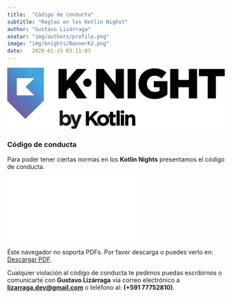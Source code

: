 ```yaml
---
title:  "Código de conducta"
subtitle: "Reglas en los Kotlin Nighst"
author: "Gustavo Lizárraga"
avatar: "img/authors/profile.png"
image: "img/knights/BannerK2.png"
date:   2020-01-15 03:11:03
---
```


<img src="img/knights/knightlogo.png" alt="K-Night" class="responsive-logo">

### Código de conducta

Para poder tener ciertas normas en los **Kotlin Nights** presentamos el código de conducta.

<object data="docs/CodeOfConduct.pdf" type="application/pdf" width="650px" height="900px">
    <embed src="docs/CodeOfConduct.pdf">
        <p>Éste navegador no soporta PDFs. Por favor descarga o puedes verlo en: <a href="https://nights.kotlinlapaz.dev/docs/CodeOfConduct.pdf">Descargar PDF</a>.</p>
    </embed>
</object>

Cualquier violación al código de conducta te pedimos puedas escribirnos o comunicarte con **Gustavo Lizárraga** vía correo electrónico a **lizarraga.dev@gmail.com** o teléfono al: **(+591 77752810)**.
